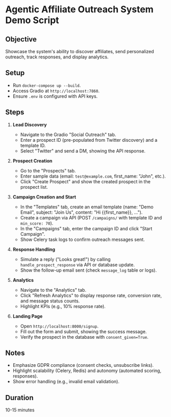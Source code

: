 # Agentic Affiliate Outreach System Demo Script

## Objective
Showcase the system's ability to discover affiliates, send personalized outreach, track responses, and display analytics.

## Setup
- Run `docker-compose up --build`.
- Access Gradio at `http://localhost:7860`.
- Ensure `.env` is configured with API keys.

## Steps
1. **Lead Discovery**
   - Navigate to the Gradio "Social Outreach" tab.
   - Enter a prospect ID (pre-populated from Twitter discovery) and a template ID.
   - Select "Twitter" and send a DM, showing the API response.

2. **Prospect Creation**
   - Go to the "Prospects" tab.
   - Enter sample data (email: `test@example.com`, first_name: "John", etc.).
   - Click "Create Prospect" and show the created prospect in the prospect list.

3. **Campaign Creation and Start**
   - In the "Templates" tab, create an email template (name: "Demo Email", subject: "Join Us", content: "Hi {{first_name}}, ...").
   - Create a campaign via API (POST `/campaigns/` with template ID and `min_score: 70`).
   - In the "Campaigns" tab, enter the campaign ID and click "Start Campaign".
   - Show Celery task logs to confirm outreach messages sent.

4. **Response Handling**
   - Simulate a reply ("Looks great!") by calling `handle_prospect_response` via API or database update.
   - Show the follow-up email sent (check `message_log` table or logs).

5. **Analytics**
   - Navigate to the "Analytics" tab.
   - Click "Refresh Analytics" to display response rate, conversion rate, and message status counts.
   - Highlight KPIs (e.g., 10% response rate).

6. **Landing Page**
   - Open `http://localhost:8000/signup`.
   - Fill out the form and submit, showing the success message.
   - Verify the prospect in the database with `consent_given=True`.

## Notes
- Emphasize GDPR compliance (consent checks, unsubscribe links).
- Highlight scalability (Celery, Redis) and autonomy (automated scoring, responses).
- Show error handling (e.g., invalid email validation).

## Duration
10-15 minutes
